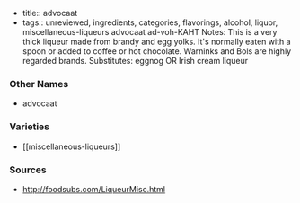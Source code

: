 - title:: advocaat
- tags:: unreviewed, ingredients, categories, flavorings, alcohol, liquor, miscellaneous-liqueurs
advocaat ad-voh-KAHT Notes: This is a very thick liqueur made from brandy and egg yolks. It's normally eaten with a spoon or added to coffee or hot chocolate. Warninks and Bols are highly regarded brands. Substitutes: eggnog OR Irish cream liqueur

### Other Names

* advocaat

### Varieties

* [[miscellaneous-liqueurs]]

### Sources
* http://foodsubs.com/LiqueurMisc.html
